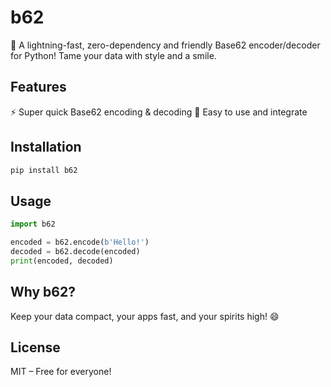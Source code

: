 # b62

🎉 A lightning-fast, zero-dependency and friendly Base62 encoder/decoder for Python! Tame your data with style and a smile.

## Features
⚡ Super quick Base62 encoding & decoding
🧩 Easy to use and integrate

## Installation

```bash
pip install b62
```

## Usage

```python
import b62

encoded = b62.encode(b'Hello!')
decoded = b62.decode(encoded)
print(encoded, decoded)
```

## Why b62?
Keep your data compact, your apps fast, and your spirits high! 😄

## License
MIT – Free for everyone!
